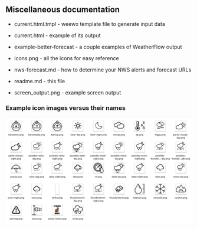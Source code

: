 
## Miscellaneous documentation

* current.html.tmpl - weewx template file to generate input data
* current.html - example of its output

* example-better-forecast - a couple examples of WeatherFlow output

* icons.png - all the icons for easy reference

* nws-forecast.md - how to determine your NWS alerts and forecast URLs

* readme.md - this file

* screen_output.png - example screen output


### Example icon images versus their names
![icon images](./icons.png?raw=true "Icon Images")

